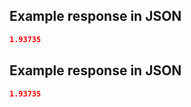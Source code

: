 ## Example response in JSON

```json
1.93735
```

## Example response in JSON

```json
1.93735
```

